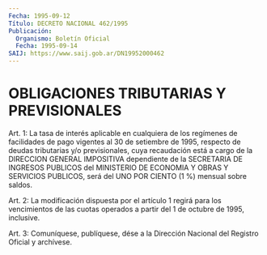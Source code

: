 ```yaml
---
Fecha: 1995-09-12
Título: DECRETO NACIONAL 462/1995
Publicación:
  Organismo: Boletín Oficial
  Fecha: 1995-09-14
SAIJ: https://www.saij.gob.ar/DN19952000462
---
```

# OBLIGACIONES TRIBUTARIAS Y PREVISIONALES

<a id="1"></a>
Art. 1:  La tasa de interés aplicable en cualquiera  de  los regímenes de facilidades  de  pago  vigentes  al 30 de setiembre de 1995,  respecto  de  deudas  tributarias  y/o  previsionales,  cuya recaudación  está  a  cargo  de  la  DIRECCION  GENERAL  IMPOSITIVA dependiente de la SECRETARIA DE INGRESOS PUBLICOS del MINISTERIO DE ECONOMIA Y OBRAS Y SERVICIOS PUBLICOS, será del UNO  POR  CIENTO (1 %) mensual sobre saldos.

<a id="2"></a>
Art.  2: La modificación dispuesta por el artículo 1 regirá  para los vencimientos  de  las cuotas operados a partir del 1 de octubre de 1995, inclusive.

<a id="3"></a>
Art. 3: Comuníquese, publíquese,  dése a la Dirección Nacional del Registro  Oficial  y archívese.